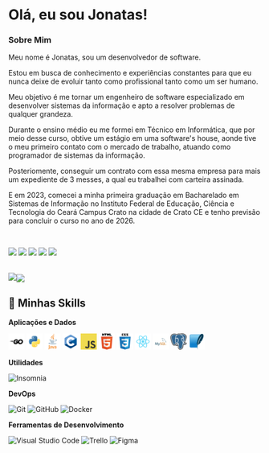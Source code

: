 # Olá, eu sou Jonatas!

### Sobre Mim

Meu nome é Jonatas, sou um desenvolvedor de software.

Estou em busca de conhecimento e experiências constantes para que eu nunca deixe de evoluir tanto como profissional tanto como um ser humano.

Meu objetivo é me tornar um engenheiro de software especializado em desenvolver sistemas da informação e apto a resolver problemas de qualquer grandeza.

Durante o ensino médio eu me formei em Técnico em Informática, que por meio desse curso, obtive um estágio em uma software's house, aonde tive o meu primeiro contato com o mercado de trabalho, atuando como programador de sistemas da informação.

Posteriomente, conseguir um contrato com essa mesma empresa para mais um expediente de 3 messes, a qual eu trabalhei com carteira assinada. 

E em 2023, comecei a minha primeira graduação em Bacharelado em Sistemas de Informação no Instituto Federal de Educação, Ciência e Tecnologia do Ceará Campus Crato na cidade de Crato CE e tenho previsão para concluir o curso no ano de 2026.

  
<br>
  

  <p align="left">
  <a href="https://mail.google.com/mail/u/0/?tab=rm&ogbl#search/jonatasfreitas008%40gmail.com" alt="Gmail">
  <img src="https://img.shields.io/badge/-Gmail-FF0000?style=flat-square&labelColor=FF0000&logo=gmail&logoColor=white&link=[jonatasfreitas008@gmail.com](https://mail.google.com/mail/u/0/?tab=rm&ogbl#search/jonatasfreitas008%40gmail.com)" /></a>

  <a href="https://www.linkedin.com/in/jonatas-nascimento-freitas-hpx/" alt="Linkedin">
  <img src="https://img.shields.io/badge/-Linkedin-0e76a8?style=flat-square&logo=Linkedin&logoColor=white&link=https://www.linkedin.com/in/jonatas-nascimento-freitas-hpx/" /></a>

  <a href="https://api.whatsapp.com/send?phone=5588981368335&text=Ol%C3%A1%2C%20meu%20amigo!" alt="WhatsApp">
  <img src="https://img.shields.io/badge/-WhatsApp-25d366?style=flat-square&labelColor=25d366&logo=whatsapp&logoColor=white&link=https://api.whatsapp.com/send?phone=5588981368335&text=Ol%C3%A1%2C%20meu%20amigo!"/></a>

  <a href="https://www.facebook.com/jonatas.nascimento.125760/" alt="Facebook">
  <img src="https://img.shields.io/badge/-Facebook-3b5998?style=flat-square&labelColor=3b5998&logo=facebook&logoColor=white&link=https://www.facebook.com/jonatas.nascimento.125760/"/></a>

  <a href="https://www.instagram.com/jhonas_ft/" alt="Instagram">
  <img src="https://img.shields.io/badge/-Instagram-DF0174?style=flat-square&labelColor=DF0174&logo=instagram&logoColor=white&link=https://www.instagram.com/jhonas_ft/"/></a>
</p>  

 <br> 

<a href="https://github.com/johnHPX" >
<img align='left' src="https://github-readme-stats.vercel.app/api?username=johnHPX&show_icons=true&title_color=783c00&text_color=af552e&icon_color=783c00&bg_color=f8efd4&cache_seconds=2300">
</a>


<a href="https://github.com/johnHPX">
  <img align="center"  src="https://github-readme-stats.vercel.app/api/top-langs/?username=johnHPX&show_icons=true&title_color=783c00&text_color=af552e&icon_color=783c00&bg_color=f8efd4&cache_seconds=2300" />
</a>

## 🚀 Minhas Skills

**Aplicações e Dados**


<code><img height="32" src="https://raw.githubusercontent.com/github/explore/80688e429a7d4ef2fca1e82350fe8e3517d3494d/topics/go/go.png" alt="Golang"/></code>
<code><img height="32" src="https://raw.githubusercontent.com/github/explore/80688e429a7d4ef2fca1e82350fe8e3517d3494d/topics/python/python.png" alt="Python"/></code>
<code><img height="32" src="https://raw.githubusercontent.com/github/explore/80688e429a7d4ef2fca1e82350fe8e3517d3494d/topics/java/java.png" alt="Java"/></code>
<code><img height="32" src="https://raw.githubusercontent.com/github/explore/80688e429a7d4ef2fca1e82350fe8e3517d3494d/topics/c/c.png" alt="Java"/></code>
<code><img height="32" src="https://raw.githubusercontent.com/github/explore/80688e429a7d4ef2fca1e82350fe8e3517d3494d/topics/javascript/javascript.png" alt="Javascript"/></code>
<code><img height="32" src="https://raw.githubusercontent.com/github/explore/80688e429a7d4ef2fca1e82350fe8e3517d3494d/topics/html/html.png" alt="HTML5"/></code>
<code><img height="32" src="https://raw.githubusercontent.com/github/explore/80688e429a7d4ef2fca1e82350fe8e3517d3494d/topics/css/css.png" alt="CSS"/></code>
<code><img height="32" src="https://raw.githubusercontent.com/github/explore/80688e429a7d4ef2fca1e82350fe8e3517d3494d/topics/react/react.png" alt="React"/></code>
<code><img height="32" src="https://raw.githubusercontent.com/github/explore/80688e429a7d4ef2fca1e82350fe8e3517d3494d/topics/mysql/mysql.png" alt="MySQL"/></code>
<code><img height="32" src="https://raw.githubusercontent.com/github/explore/80688e429a7d4ef2fca1e82350fe8e3517d3494d/topics/postgresql/postgresql.png" alt="PostegreSQL"/></code>
<code><img height="32" src="https://raw.githubusercontent.com/github/explore/80688e429a7d4ef2fca1e82350fe8e3517d3494d/topics/sqlite/sqlite.png" alt="SQLITE"/></code>

**Utilidades**

  ![Insomnia](https://img.shields.io/badge/-Insomnia-333333?style=flat&logo=insomnia)

**DevOps**

  ![Git](https://img.shields.io/badge/-Git-333333?style=flat&logo=git)
  ![GitHub](https://img.shields.io/badge/-GitHub-333333?style=flat&logo=github)
  ![Docker](https://img.shields.io/badge/-Docker-333333?style=flat&logo=docker)

**Ferramentas de Desenvolvimento**

  ![Visual Studio Code](https://img.shields.io/badge/-Visual%20Studio%20Code-333333?style=flat&logo=visual-studio-code&logoColor=007ACC)
  ![Trello](https://img.shields.io/badge/-Trello-333333?style=flat&logo=trello&logoColor=007ACC)
  ![Figma](https://img.shields.io/badge/-Figma-333333?style=flat&logo=figma&logoColor=007ACC)
